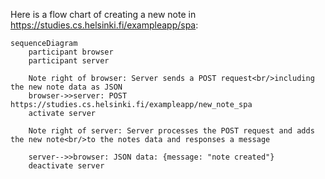 Here is a flow chart of creating a new note in https://studies.cs.helsinki.fi/exampleapp/spa:

```mermaid
sequenceDiagram
    participant browser
    participant server

    Note right of browser: Server sends a POST request<br/>including the new note data as JSON
    browser->>server: POST https://studies.cs.helsinki.fi/exampleapp/new_note_spa
    activate server

    Note right of server: Server processes the POST request and adds the new note<br/>to the notes data and responses a message

    server-->>browser: JSON data: {message: "note created"}
    deactivate server

```
